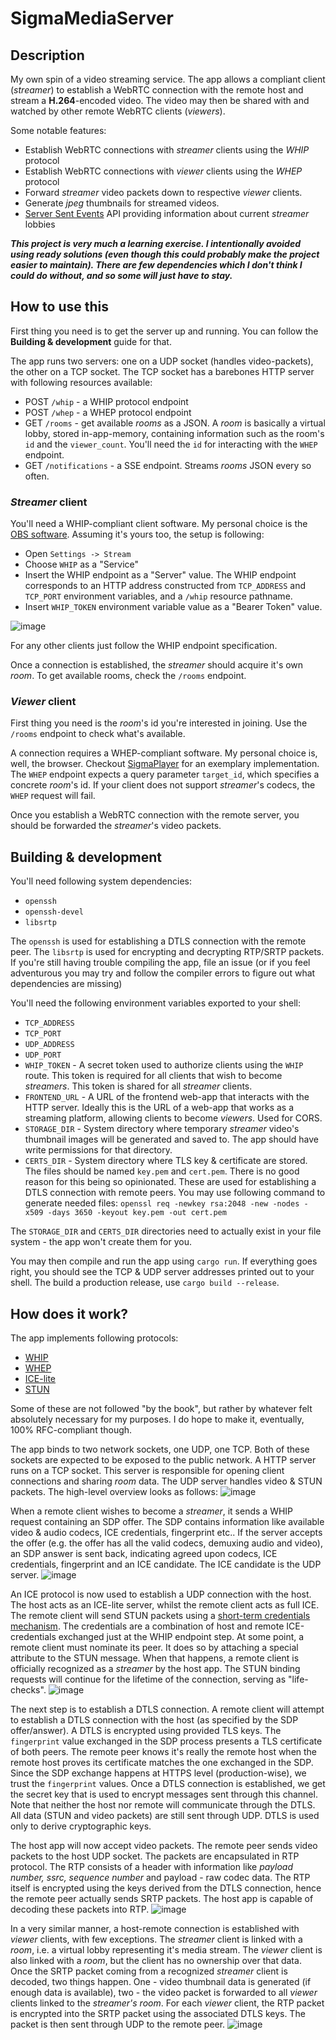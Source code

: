 # SigmaMediaServer

## Description
My own spin of a video streaming service. The app allows a compliant client (_streamer_) to establish a WebRTC connection with the remote host and stream a **H.264**-encoded video. The video may then be 
shared with and watched by other remote WebRTC clients (_viewers_).

Some notable features:
- Establish WebRTC connections with _streamer_ clients using the _WHIP_ protocol
- Establish WebRTC connections with _viewer_ clients using the _WHEP_ protocol
- Forward _streamer_ video packets down to respective _viewer_ clients.
- Generate _jpeg_ thumbnails for streamed videos.
- [Server Sent Events](https://datatracker.ietf.org/doc/html/rfc8895#name-server-push-server-sent-eve) API providing information about current _streamer_ lobbies

***This project is very much a learning exercise. I intentionally avoided using ready solutions (even though this could probably make the project easier to maintain). There are few dependencies which I don't
think I could do without, and so some will just have to stay.***
  
## How to use this
First thing you need is to get the server up and running. You can follow the **Building & development** guide for that.

The app runs two servers: one on a UDP socket (handles video-packets), the other on a TCP socket. The TCP socket has a barebones HTTP server with following resources available:
- POST `/whip` - a WHIP protocol endpoint
- POST `/whep` - a WHEP protocol endpoint
- GET `/rooms` - get available _rooms_ as a JSON. A _room_ is basically a virtual lobby, stored in-app-memory, containing information such as the room's `id` and the `viewer_count`.
You'll need the `id` for interacting with the `WHEP` endpoint.
- GET `/notifications` - a SSE endpoint. Streams _rooms_ JSON every so often.

### _Streamer_ client

You'll need a WHIP-compliant client software. My personal choice is the [OBS software](https://obsproject.com/). Assuming it's yours too, the setup is following:
- Open `Settings -> Stream`
- Choose `WHIP` as a "Service"
- Insert the WHIP endpoint as a "Server" value. The WHIP endpoint corresponds to an HTTP address constructed from `TCP_ADDRESS` and `TCP_PORT` environment variables, and a `/whip` resource pathname.
- Insert `WHIP_TOKEN` environment variable value as a "Bearer Token" value.

![image](https://github.com/user-attachments/assets/fbc474ee-9d58-4a68-b17d-63a47e8a7b5b)

For any other clients just follow the WHIP endpoint specification.

Once a connection is established, the _streamer_ should acquire it's own _room_. To get available rooms, check the `/rooms` endpoint. 

### _Viewer_ client

First thing you need is the _room_'s id you're interested in joining. Use the `/rooms` endpoint to check what's available.

A connection requires a WHEP-compliant software. My personal choice is, well, the browser. Checkout [SigmaPlayer](https://github.com/SigmaColourMedia/SigmaPlayer) for an exemplary implementation. The `WHEP` endpoint expects a query parameter
`target_id`, which specifies a concrete _room_'s id. If your client does not support _streamer_'s codecs, the `WHEP` request will fail.

Once you establish a WebRTC connection with the remote server, you should be forwarded the _streamer_'s video packets.


## Building & development

You'll need following system dependencies:
- `openssh`
- `openssh-devel`
- `libsrtp`

The `openssh` is used for establishing a DTLS connection with the remote peer. The `libsrtp` is used for encrypting and decrypting RTP/SRTP packets.  If you're still having trouble compiling the app, file an issue (or if you feel adventurous
you may try and follow the compiler errors to figure out what dependencies are missing)

You'll need the following environment variables exported to your shell:
- `TCP_ADDRESS`
- `TCP_PORT`
- `UDP_ADDRESS`
- `UDP_PORT`
- `WHIP_TOKEN` - A secret token used to authorize clients using the `WHIP` route. This token is required for all clients that wish to become _streamers_. This token is shared for all _streamer_ clients.
- `FRONTEND_URL` - A URL of the frontend web-app that interacts with the HTTP server. Ideally this is the URL of a web-app that works as a streaming platform, allowing clients to become _viewers_. Used for CORS.
- `STORAGE_DIR` - System directory where temporary _streamer_ video's thumbnail images will be generated and saved to. The app should have write permissions for that directory.
- `CERTS_DIR` - System directory where TLS key & certificate are stored. The files should be named `key.pem` and `cert.pem`. There is no good reason for this being so opinionated. These are used for establishing a DTLS connection with remote peers.
 You may use following command to generate needed files: `openssl req -newkey rsa:2048 -new -nodes -x509 -days 3650 -keyout key.pem -out cert.pem`

The `STORAGE_DIR` and `CERTS_DIR` directories need to actually exist in your file system - the app won't create them for you.

You may then compile and run the app using `cargo run`. If everything goes right, you should see the TCP & UDP server addresses printed out to your shell.
The build a production release, use `cargo build --release`.

## How does it work?

The app implements following protocols:
- [WHIP](https://datatracker.ietf.org/doc/draft-ietf-wish-whip/)
- [WHEP](https://datatracker.ietf.org/doc/draft-murillo-whep/)
- [ICE-lite](https://datatracker.ietf.org/doc/html/rfc8445)
- [STUN](https://datatracker.ietf.org/doc/html/rfc5389)
  
Some of these are not followed "by the book", but rather by whatever felt absolutely necessary for my purposes. I do hope to make it, eventually, 100% RFC-compliant though.


The app binds to two network sockets, one UDP, one TCP. Both of these sockets are expected to be exposed to the public network. A HTTP server runs on a TCP socket. This server is responsible for opening client connections and sharing _room_ data. The UDP server handles video & STUN packets. The high-level overview looks as follows:
![image](https://github.com/user-attachments/assets/aabb54c7-44c5-4521-82c3-dac25e64fcb6)

When a remote client wishes to become a _streamer_, it sends a WHIP request containing an SDP offer. The SDP contains information like available video & audio codecs, ICE credentials, fingerprint etc.. If the server accepts the offer (e.g. the offer has all the valid codecs, demuxing audio and video), an SDP answer is sent back, indicating agreed upon codecs, ICE credentials, fingerprint and an ICE candidate. The ICE candidate is the UDP server.
![image](https://github.com/user-attachments/assets/71a86a19-84ea-4c53-baaa-22eb1f32ba79)

An ICE protocol is now used to establish a UDP connection with the host. The host acts as an ICE-lite server, whilst the remote client acts as full ICE. The remote client will send STUN packets using a [short-term credentials mechanism](https://datatracker.ietf.org/doc/html/rfc5389#autoid-22). The credentials are a combination of host and remote ICE-credentials exchanged just at the WHIP endpoint step. At some point, a remote client must nominate its peer. It does so by attaching a special attribute to the STUN message. When that happens, a remote client is officially recognized as a _streamer_ by the host app. The STUN binding requests will continue for the lifetime of the connection, serving as "life-checks".
![image](https://github.com/user-attachments/assets/b119b3e8-917e-49d7-a275-b7885bd63685)

The next step is to establish a DTLS connection. A remote client will attempt to establish a DTLS connection with the host (as specified by the SDP offer/answer). A DTLS is encrypted using provided TLS keys. The `fingerprint` value exchanged in the SDP process presents a TLS certificate of both peers. The remote peer knows it's really the remote host when the remote host proves its certificate matches the one exchanged in the SDP. Since the SDP exchange happens at HTTPS level (production-wise), we trust the `fingerprint` values. Once a DTLS connection is established, we get the secret key that is used to encrypt messages sent through this channel. Note that neither the host nor remote will communicate through the DTLS. All data (STUN and video packets) are still sent through UDP. DTLS is used only to derive cryptographic keys.

The host app will now accept video packets. The remote peer sends video packets to the host UDP socket. The packets are encapsulated in RTP protocol. The RTP consists of a header with information like _payload number, ssrc, sequence number_ and payload - raw codec data. The RTP itself is encrypted using the keys derived from the DTLS connection, hence the remote peer actually sends SRTP packets. The host app is capable of decoding these packets into RTP. 
![image](https://github.com/user-attachments/assets/1ccf3442-cdb7-4572-a502-e902bdffbb41)

In a very similar manner, a host-remote connection is established with _viewer_ clients, with few exceptions. The _streamer_ client is linked with a _room_, i.e. a virtual lobby representing it's media stream. The _viewer_ client is also linked with a _room_, but the client has no ownership over that data. Once the SRTP packet coming from a recognized _streamer_ client is decoded, two things happen. One - video thumbnail data is generated (if enough data is available), two -  the video packet is forwarded to all _viewer_ clients linked to the _streamer's room_. For each _viewer_ client, the RTP packet is encrypted into the SRTP packet using the associated DTLS keys. The packet is then sent through UDP to the remote peer.
![image](https://github.com/user-attachments/assets/a9a9dced-57ad-4a5d-a5b2-a9a74e851ba3)




